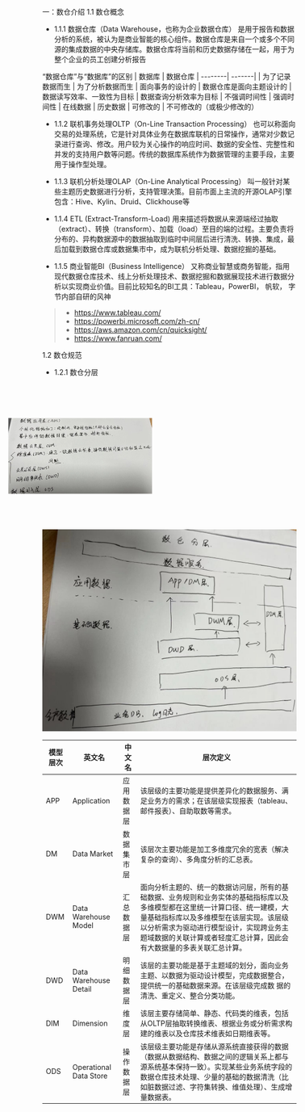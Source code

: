 
一：数仓介绍
1.1 数仓概念
- 1.1.1 数据仓库（Data Warehouse，也称为企业数据仓库）
是用于报告和数据分析的系统，被认为是商业智能的核心组件。数据仓库是来自一个或多个不同源的集成数据的中央存储库。数据仓库将当前和历史数据存储在一起，用于为整个企业的员工创建分析报告

“数据仓库”与“数据库”的区别
| 数据库 | 数据仓库
| --------| -------|
| 为了记录数据而生 | 为了分析数据而生
| 面向事务的设计的 | 数据仓库是面向主题设计的
| 数据读写效率、一致性为目标 | 数据查询分析效率为目标
| 不强调时间性 | 强调时间性
| 在线数据 | 历史数据
| 可修改的 | 不可修改的（或极少修改的）


- 1.1.2 联机事务处理OLTP（On-Line Transaction Processing） 
也可以称面向交易的处理系统，它是针对具体业务在数据库联机的日常操作，通常对少数记录进行查询、修改。用户较为关心操作的响应时间、数据的安全性、完整性和并发的支持用户数等问题。传统的数据库系统作为数据管理的主要手段，主要用于操作型处理。

- 1.1.3 联机分析处理OLAP（On-Line Analytical Processing）
叫一般针对某些主题历史数据进行分析，支持管理决策。目前市面上主流的开源OLAP引擎包含：Hive、Kylin、Druid、Clickhouse等

- 1.1.4 ETL (Extract-Transform-Load) 
用来描述将数据从来源端经过抽取（extract）、转换（transform）、加载（load）至目的端的过程。主要负责将分布的、异构数据源中的数据抽取到临时中间层后进行清洗、转换、集成，最后加载到数据仓库或数据集市中，成为联机分析处理、数据挖掘的基础。

- 1.1.5 商业智能BI（Business Intelligence）
又称商业智慧或商务智能，指用现代数据仓库技术、线上分析处理技术、数据挖掘和数据展现技术进行数据分析以实现商业价值。目前比较知名的BI工具：Tableau，PowerBI， 帆软， 字节内部自研的风神
> - https://www.tableau.com/
> - https://powerbi.microsoft.com/zh-cn/
> - https://aws.amazon.com/cn/quicksight/
> - https://www.fanruan.com/

1.2 数仓规范

- 1.2.1 数仓分层
<img src="./assets/aliyun.jpeg" style="width: 150px; transform: rotate(-90deg)">
<img src="./assets/mycompony.jpeg">


| 模型层次 | 英文名 | 中文名 | 层次定义
| ------- | ----- | ---- | ----------
| APP | Application | 应用数据层 | 该层级的主要功能是提供差异化的数据服务、满足业务方的需求；在该层级实现报表（tableau、邮件报表）、自助取数等需求。
| DM | Data Market | 数据集市层 | 该层次主要功能是加工多维度冗余的宽表（解决复杂的查询）、多角度分析的汇总表。
| DWM | Data Warehouse Model | 汇总数据层 | 面向分析主题的、统一的数据访问层，所有的基础数据、业务规则和业务实体的基础指标库以及多维模型都在这里统一计算口径、统一建模，大量基础指标库以及多维模型在该层实现。该层级以分析需求为驱动进行模型设计，实现跨业务主题域数据的关联计算或者轻度汇总计算，因此会有大数据量的多表关联汇总计算。
| DWD | Data Warehouse Detail| 明细数据层 | 该层的主要功能是基于主题域的划分，面向业务主题、以数据为驱动设计模型，完成数据整合，提供统一的基础数据来源。在该层级完成数 据的清洗、重定义、整合分类功能。
| DIM | Dimension | 维度层 | 该层主要存储简单、静态、代码类的维表，包括从OLTP层抽取转换维表、根据业务或分析需求构建的维表以及仓库技术维表如日期维表等。
| ODS | Operational Data Store | 操作数据层 | 该层级主要功能是存储从源系统直接获得的数据（数据从数据结构、数据之间的逻辑关系上都与源系统基本保持一致）。实现某些业务系统字段的数据仓库技术处理、少量的基础的数据清洗（比如脏数据过滤、字符集转换、维值处理）、生成增量数据表。
